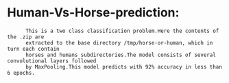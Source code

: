 # Human-Vs-Horse-prediction:
          This is a two class classification problem.Here the contents of the .zip are 
          extracted to the base directory /tmp/horse-or-human, which in turn each contain 
          horses and humans subdirectories.The model consists of several convolutional layers followed
          by MaxPooling.This model predicts with 92% accuracy in less than 6 epochs.
